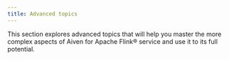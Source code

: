 ```yaml
---
title: Advanced topics
---
```


This section explores advanced topics that will help you master the more
complex aspects of Aiven for Apache Flink® service and use it to its
full potential.
